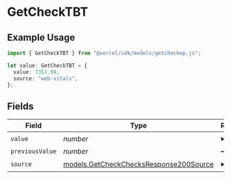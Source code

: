 # GetCheckTBT

## Example Usage

```typescript
import { GetCheckTBT } from "@vercel/sdk/models/getcheckop.js";

let value: GetCheckTBT = {
  value: 7351.94,
  source: "web-vitals",
};
```

## Fields

| Field                                                                                  | Type                                                                                   | Required                                                                               | Description                                                                            |
| -------------------------------------------------------------------------------------- | -------------------------------------------------------------------------------------- | -------------------------------------------------------------------------------------- | -------------------------------------------------------------------------------------- |
| `value`                                                                                | *number*                                                                               | :heavy_check_mark:                                                                     | N/A                                                                                    |
| `previousValue`                                                                        | *number*                                                                               | :heavy_minus_sign:                                                                     | N/A                                                                                    |
| `source`                                                                               | [models.GetCheckChecksResponse200Source](../models/getcheckchecksresponse200source.md) | :heavy_check_mark:                                                                     | N/A                                                                                    |